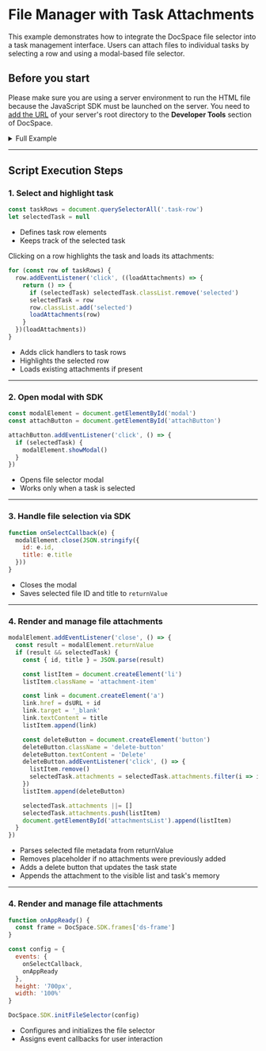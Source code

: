 # File Manager with Task Attachments
This example demonstrates how to integrate the DocSpace file selector into a task management interface. Users can attach files to individual tasks by selecting a row and using a modal-based file selector.

## Before you start
Please make sure you are using a server environment to run the HTML file because the JavaScript SDK must be launched on the server.
You need to [add the URL](../../../get-started/basic-concepts.md#step-1-specifying-the-docspace-url) of your server's root directory to the **Developer Tools** section of DocSpace.


<details>
  <summary>Full Example</summary>

```html
<!DOCTYPE html>
<html lang="en">
  <head>
    <meta charset="UTF-8" />
    <title>Task Attachments</title>
    <script src="{PORTAL_SRC}/static/scripts/sdk/1.0.0/api.js"></script>
    <style>
      /* CSS omitted for brevity */
    </style>
  </head>
  <body>
    <!-- Task table -->
    <div id="taskContainer">
      <table id="taskTable">
        <thead>
          <tr><th>Task</th><th>Description</th><th>Priority</th></tr>
        </thead>
        <tbody id="taskList">
          <tr class="task-row">
            <td>Prepare a sales analysis</td>
            <td>Analyze sales data for the last six months and prepare a detailed report</td>
            <td>Low</td>
          </tr>
          <tr class="task-row">
            <td>Conclude an agreement with partners</td>
            <td>Sign contracts with new partners to expand the business and increase sales</td>
            <td>High</td>
          </tr>
        </tbody>
      </table>
    </div>

    <!-- Attachment panel -->
    <div id="attachmentsPanel">
      <h2>Attachments</h2>
      <ul id="attachmentsList"></ul>
      <button id="attachButton">Attach file</button>
    </div>

    <!-- Modal container for SDK -->
    <dialog id="modal" style="width: 600px; height: 700px;">
      <div id="ds-frame"></div>
    </dialog>

    <script>
      // Step 1: Select and highlight task
      const taskRows = document.querySelectorAll('.task-row')
      let selectedTask = null

      const loadAttachments = (taskRow) => {
        const attachmentsList = document.getElementById('attachmentsList')
        attachmentsList.innerHTML = ''
        if (taskRow.attachments?.length) {
          for (const item of taskRow.attachments) {
            attachmentsList.append(item)
          }
        }
      }

      for (const row of taskRows) {
        row.addEventListener('click', ((loadAttachments) => {
          return () => {
            if (selectedTask) selectedTask.classList.remove('selected')
            selectedTask = row
            row.classList.add('selected')
            loadAttachments(row)
          }
        })(loadAttachments))
      }

      // Step 2: Handle modal open
      const modalElement = document.getElementById('modal')
      const attachButton = document.getElementById('attachButton')

      attachButton.addEventListener('click', () => {
        if (selectedTask) {
          modalElement.showModal()
        }
      })

      // Step 3: Handle file selection
      const dsURL = '{PORTAL_SRC}/doceditor?fileId='

      function onSelectCallback(e) {
        modalElement.close(JSON.stringify({
          id: e.id,
          title: e.title
        }))
      }

      // Step 4: Render and manage attachments
      modalElement.addEventListener('close', () => {
        const result = modalElement.returnValue
        if (result && selectedTask) {
          const { id, title } = JSON.parse(result)

          // Remove "no attachments" message
          const noAttachments = document.querySelector('#attachmentsList .no-attachments')
          if (noAttachments) noAttachments.remove()

          // Create list item with link
          const listItem = document.createElement('li')
          listItem.className = 'attachment-item'

          const link = document.createElement('a')
          link.href = dsURL + id
          link.target = '_blank'
          link.textContent = title
          listItem.append(link)

          // Add delete button
          const deleteButton = document.createElement('button')
          deleteButton.className = 'delete-button'
          deleteButton.textContent = 'Delete'
          deleteButton.addEventListener('click', () => {
            listItem.remove()
            selectedTask.attachments = selectedTask.attachments.filter(i => i !== listItem)
          })

          listItem.append(deleteButton)

          // Store and display attachment
          selectedTask.attachments ||= []
          selectedTask.attachments.push(listItem)
          document.getElementById('attachmentsList').append(listItem)
        }
      })

      // Step 5: Initialize file selector
      function onAppReady() {
        const frame = DocSpace.SDK.frames['ds-frame']
      }

      const config = {
        events: {
          onSelectCallback,
          onAppReady
        },
        height: '700px',
        width: '100%'
      }

      DocSpace.SDK.initFileSelector(config)
    </script>
  </body>
</html>
```

</details>

---

## Script Execution Steps

### 1. Select and highlight task

```js
const taskRows = document.querySelectorAll('.task-row')
let selectedTask = null
```

- Defines task row elements
- Keeps track of the selected task

Clicking on a row highlights the task and loads its attachments:

```js
for (const row of taskRows) {
  row.addEventListener('click', ((loadAttachments) => {
    return () => {
      if (selectedTask) selectedTask.classList.remove('selected')
      selectedTask = row
      row.classList.add('selected')
      loadAttachments(row)
    }
  })(loadAttachments))
}
```

- Adds click handlers to task rows
- Highlights the selected row
- Loads existing attachments if present

---

### 2. Open modal with SDK

```js
const modalElement = document.getElementById('modal')
const attachButton = document.getElementById('attachButton')

attachButton.addEventListener('click', () => {
  if (selectedTask) {
    modalElement.showModal()
  }
})
```

- Opens file selector modal
- Works only when a task is selected

---

### 3. Handle file selection via SDK

```js
function onSelectCallback(e) {
  modalElement.close(JSON.stringify({
    id: e.id,
    title: e.title
  }))
}
```

- Closes the modal
- Saves selected file ID and title to `returnValue`

---

### 4. Render and manage file attachments

```js
modalElement.addEventListener('close', () => {
  const result = modalElement.returnValue
  if (result && selectedTask) {
    const { id, title } = JSON.parse(result)

    const listItem = document.createElement('li')
    listItem.className = 'attachment-item'

    const link = document.createElement('a')
    link.href = dsURL + id
    link.target = '_blank'
    link.textContent = title
    listItem.append(link)

    const deleteButton = document.createElement('button')
    deleteButton.className = 'delete-button'
    deleteButton.textContent = 'Delete'
    deleteButton.addEventListener('click', () => {
      listItem.remove()
      selectedTask.attachments = selectedTask.attachments.filter(i => i !== listItem)
    })
    listItem.append(deleteButton)

    selectedTask.attachments ||= []
    selectedTask.attachments.push(listItem)
    document.getElementById('attachmentsList').append(listItem)
  }
})
```

- Parses selected file metadata from returnValue
- Removes placeholder if no attachments were previously added
- Adds a delete button that updates the task state
- Appends the attachment to the visible list and task's memory

---

### 4. Render and manage file attachments

```js
function onAppReady() {
  const frame = DocSpace.SDK.frames['ds-frame']
}

const config = {
  events: {
    onSelectCallback,
    onAppReady
  },
  height: '700px',
  width: '100%'
}

DocSpace.SDK.initFileSelector(config)
```

- Configures and initializes the file selector
- Assigns event callbacks for user interaction